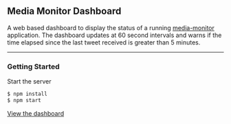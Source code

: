 ## Media Monitor Dashboard

A web based dashboard to display the status of a running [media-monitor](https://github.com/taylorrees/media-monitor) application. The dashboard updates at 60 second intervals and warns if the time elapsed since the last tweet received is greater than 5 minutes.

---

### Getting Started

Start the server
```javascript
$ npm install
$ npm start
```

[View the dashboard](http://localhost:3000/)
